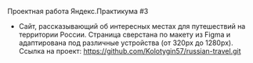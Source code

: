 Проектная работа Яндекс.Практикума #3
 - Сайт, рассказывающий об интересных местах для путешествий на территории России. 
Страница сверстана по макету из Figma и адаптирована под различные устройства (от 320px до 1280px).
Ссылка на проект:
https://github.com/Kolotygin57/russian-travel.git